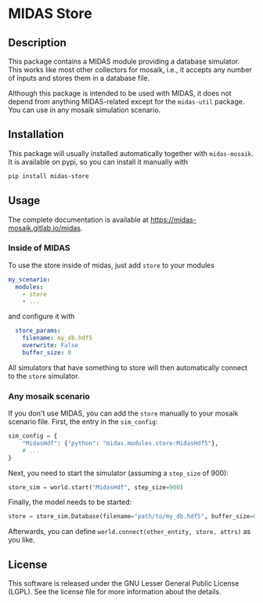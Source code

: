 # MIDAS Store

## Description
This package contains a MIDAS module providing a database simulator. This works like most other collectors for mosaik, i.e., it accepts any number of inputs and stores them in a database file.

Although this package is intended to be used with MIDAS, it does not depend from anything MIDAS-related except for the `midas-util` package. You can use in any mosaik simulation scenario.

## Installation
This package will usually installed automatically together with `midas-mosaik`. It is available on pypi, so you can install it manually with

```bash
pip install midas-store
```

## Usage

The complete documentation is available at https://midas-mosaik.gitlab.io/midas.

### Inside of MIDAS
To use the store inside of midas, just add `store` to your modules

```yaml
my_scenario:
  modules:
    - store
    - ...
```

and configure it with

```yaml
  store_params:
    filename: my_db.hdf5
    overwrite: False
    buffer_size: 0
```

All simulators that have something to store will then automatically connect to the `store` simulator.

### Any mosaik scenario
If you don't use MIDAS, you can add the `store` manually to your mosaik scenario file. First, the entry in the `sim_config`:

```python
sim_config = {
    "MidasHdf": {"python": "midas.modules.store:MidasHdf5"},
    # ...
}
```

Next, you need to start the simulator (assuming a `step_size` of 900):

```python
store_sim = world.start("MidasHdf", step_size=900)
```

Finally, the model needs to be started:

```python
store = store_sim.Database(filename="path/to/my_db.hdf5", buffer_size=0, overwrite=False)
```

Afterwards, you can define `world.connect(other_entity, store, attrs)` as you like.

## License
This software is released under the GNU Lesser General Public License (LGPL). See the license file for more information about the details.
